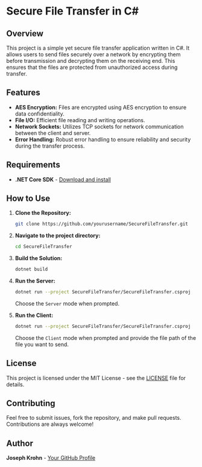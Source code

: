 # Secure File Transfer in C#

## Overview

This project is a simple yet secure file transfer application written in C#. It allows users to send files securely over a network by encrypting them before transmission and decrypting them on the receiving end. This ensures that the files are protected from unauthorized access during transfer.

## Features

- **AES Encryption:** Files are encrypted using AES encryption to ensure data confidentiality.
- **File I/O:** Efficient file reading and writing operations.
- **Network Sockets:** Utilizes TCP sockets for network communication between the client and server.
- **Error Handling:** Robust error handling to ensure reliability and security during the transfer process.

## Requirements

- **.NET Core SDK** - [Download and install](https://dotnet.microsoft.com/download)

## How to Use

1. **Clone the Repository:**

    ```bash
    git clone https://github.com/yourusername/SecureFileTransfer.git
    ```

2. **Navigate to the project directory:**

    ```bash
    cd SecureFileTransfer
    ```

3. **Build the Solution:**

    ```bash
    dotnet build
    ```

4. **Run the Server:**

    ```bash
    dotnet run --project SecureFileTransfer/SecureFileTransfer.csproj
    ```

    Choose the `Server` mode when prompted.

5. **Run the Client:**

    ```bash
    dotnet run --project SecureFileTransfer/SecureFileTransfer.csproj
    ```

    Choose the `Client` mode when prompted and provide the file path of the file you want to send.

## License

This project is licensed under the MIT License - see the [LICENSE](LICENSE) file for details.

## Contributing

Feel free to submit issues, fork the repository, and make pull requests. Contributions are always welcome!

## Author

**Joseph Krohn** - [Your GitHub Profile](https://github.com/yourusername)
